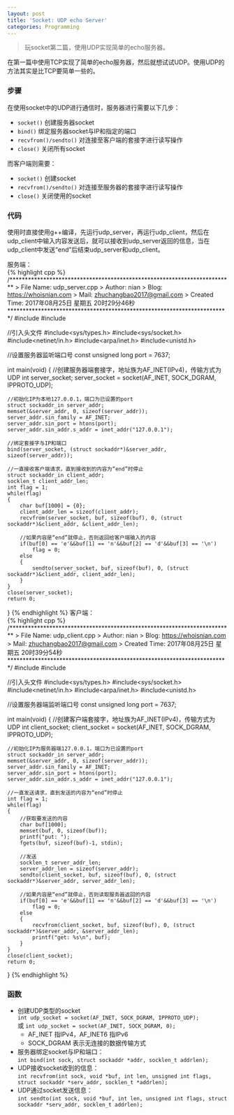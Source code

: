 ```yaml
---
layout: post
title: 'Socket: UDP echo Server'
categories: Programming
---
```


> 玩socket第二篇，使用UDP实现简单的echo服务器。

<!-- more -->

在第一篇中使用TCP实现了简单的echo服务器，然后就想试试UDP。使用UDP的方法其实是比TCP要简单一些的。  

### 步骤
在使用socket中的UDP进行通信时，服务器进行需要以下几步：  
* `socket()` 创建服务器socket  
* `bind()` 绑定服务器socket与IP和指定的端口  
* `recvfrom()/sendto()` 对连接至客户端的套接字进行读写操作  
* `close()` 关闭所有socket  

而客户端则需要：  
* `socket()` 创建socket  
* `recvfrom()/sendto()` 对连接至服务器的套接字进行读写操作  
* `close()` 关闭使用的socket  

### 代码
使用时直接使用g++编译，先运行udp_server，再运行udp_client，然后在udp_client中输入内容发送后，就可以接收到udp_server返回的信息，当在udp_client中发送“end”后结束udp_server和udp_client。  

服务端：  
{% highlight cpp %}
/*************************************************************************
    > File Name: udp_server.cpp
    > Author: nian
    > Blog: https://whoisnian.com
    > Mail: zhuchangbao2017@gmail.com
    > Created Time: 2017年08月25日 星期五 20时29分46秒
 ************************************************************************/
#include<cstdio>
#include<cstring>

//引入头文件
#include<sys/types.h> 
#include<sys/socket.h>
#include<netinet/in.h>
#include<arpa/inet.h>
#include<unistd.h>

//设置服务器监听端口号
const unsigned long port = 7637;

int main(void)
{
    //创建服务器端套接字，地址族为AF_INET(IPv4)，传输方式为UDP
    int server_socket;
    server_socket = socket(AF_INET, SOCK_DGRAM, IPPROTO_UDP);

    //初始化IP为本地127.0.0.1，端口为已设置的port
    struct sockaddr_in server_addr;
    memset(&server_addr, 0, sizeof(server_addr));
    server_addr.sin_family = AF_INET;
    server_addr.sin_port = htons(port);
    server_addr.sin_addr.s_addr = inet_addr("127.0.0.1");

    //绑定套接字与IP和端口
    bind(server_socket, (struct sockaddr*)&server_addr, sizeof(server_addr));

    //一直接收客户端请求，直到接收到的内容为“end”时停止
    struct sockaddr_in client_addr;
    socklen_t client_addr_len;
    int flag = 1;
    while(flag)
    {
        char buf[1000] = {0};
        client_addr_len = sizeof(client_addr);
        recvfrom(server_socket, buf, sizeof(buf), 0, (struct sockaddr*)&client_addr, &client_addr_len);

        //如果内容是“end”就停止，否则返回给客户端输入的内容
        if(buf[0] == 'e'&&buf[1] == 'n'&&buf[2] == 'd'&&buf[3] == '\n')
            flag = 0;
        else
        {
            sendto(server_socket, buf, sizeof(buf), 0, (struct sockaddr*)&client_addr, client_addr_len);
        }
    }
    close(server_socket);
    return 0;
}
{% endhighlight %}
客户端：  
{% highlight cpp %}
/*************************************************************************
    > File Name: udp_client.cpp
    > Author: nian
    > Blog: https://whoisnian.com
    > Mail: zhuchangbao2017@gmail.com
    > Created Time: 2017年08月25日 星期五 20时39分54秒
 ************************************************************************/
#include<cstdio>
#include<cstring>

//引入头文件
#include<sys/types.h> 
#include<sys/socket.h>
#include<netinet/in.h>
#include<arpa/inet.h>
#include<unistd.h>

//设置服务器端监听端口号
const unsigned long port = 7637;

int main(void)
{
	//创建客户端套接字，地址族为AF_INET(IPv4)，传输方式为UDP
	int client_socket;
	client_socket = socket(AF_INET, SOCK_DGRAM, IPPROTO_UDP);

	//初始化IP为服务器端127.0.0.1，端口为已设置的port
	struct sockaddr_in server_addr;
	memset(&server_addr, 0, sizeof(server_addr));
	server_addr.sin_family = AF_INET;
	server_addr.sin_port = htons(port);
	server_addr.sin_addr.s_addr = inet_addr("127.0.0.1");

	//一直发送请求，直到发送的内容为“end”时停止
	int flag = 1;
	while(flag)
	{
		//获取要发送的内容
		char buf[1000];
		memset(buf, 0, sizeof(buf));
		printf("put: ");
		fgets(buf, sizeof(buf)-1, stdin);

		//发送
		socklen_t server_addr_len;
		server_addr_len = sizeof(server_addr);
		sendto(client_socket, buf, sizeof(buf), 0, (struct sockaddr*)&server_addr, server_addr_len);

		//如果内容是“end”就停止，否则读取服务器返回的内容
		if(buf[0] == 'e'&&buf[1] == 'n'&&buf[2] == 'd'&&buf[3] == '\n')
			flag = 0;
		else
		{
			recvfrom(client_socket, buf, sizeof(buf), 0, (struct sockaddr*)&server_addr, &server_addr_len);
			printf("get: %s\n", buf);
		}
	}
	close(client_socket);
	return 0;
}
{% endhighlight %}

### 函数
* 创建UDP类型的socket  
  `int udp_socket = socket(AF_INET, SOCK_DGRAM, IPPROTO_UDP);`  
  或 `int udp_socket = socket(AF_INET, SOCK_DGRAM, 0);`  
  * AF_INET 指IPv4，AF_INET6 指IPv6  
  * SOCK_DGRAM 表示无连接的数据传输方式  
* 服务器绑定socket与IP和端口：  
  `int bind(int sock, struct sockaddr *addr, socklen_t addrlen);`  
* UDP接收socket收到的信息：  
  `int recvfrom(int sock, void *buf, int len, unsigned int flags, struct sockaddr *serv_addr, socklen_t *addrlen);`  
* UDP通过socket发送信息：  
  `int sendto(int sock, void *buf, int len, unsigned int flags, struct sockaddr *serv_addr, socklen_t addrlen);`  
